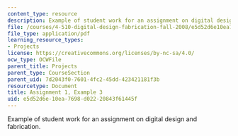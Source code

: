 ```yaml
---
content_type: resource
description: Example of student work for an assignment on digital design and fabrication.
file: /courses/4-510-digital-design-fabrication-fall-2008/e5d52d6e10ea7698d02220843f61445f_assn1_example3.pdf
file_type: application/pdf
learning_resource_types:
- Projects
license: https://creativecommons.org/licenses/by-nc-sa/4.0/
ocw_type: OCWFile
parent_title: Projects
parent_type: CourseSection
parent_uid: 7d2043f0-7601-4fc2-45dd-423421181f3b
resourcetype: Document
title: Assignment 1, Example 3
uid: e5d52d6e-10ea-7698-d022-20843f61445f
---
```

Example of student work for an assignment on digital design and fabrication.